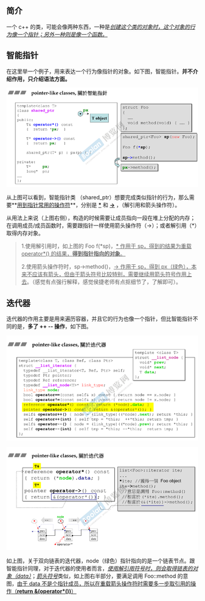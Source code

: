 ## 简介

一个 c++ 的类，可能会像两种东西，一种是<u>*创建这个类的对象时，这个对象的行为像一个指针；另外一种则是像一个函数。*</u>

## 智能指针

在这里举一个例子，用来表达一个行为像指针的对象。如下图，智能指针。**并不介绍作用，只介绍语法方面。**

![1679388807144](image/1679388807144.png)

从上图可以看到，智能指针类 （shared_ptr）想要完成类似指针的行为，那么需要**<u>用到指针常用的操作符</u>**，分别是 **<u>*</u>** 和 **<u>-></u>** ，（解引用和箭头操作符）。

从用法上来说（上图右侧），构造的时候需要让成员指向一段在堆上分配的内存；在调用成员/成员函数时，需要跟指针一样使用箭头操作符（->）；或者解引用（*）取得内存对象。

> 1.使用解引用时，如上图的 Foo f(\*sp)，<u>* 作用于 sp，得到的结果为重载 operator*() 的结果，**得到指针指向的对象**。</u>
>
> 2.使用箭头操作符时，sp->method()，<u>-> 作用于 sp，得到 px（绿色），本来不应该有箭头，但由于箭头符号比较特别，需要继续用箭头符号作用上去</u>。（感觉有点强行解释，感觉侯捷老师有点抠细节了，了解即可）。

## 迭代器

迭代器的作用主要是用来遍历容器，并且它的行为也像一个指针，但比智能指针不同的是，**多了 ++ -- 操作**，如下图。

![1679389772441](image/1679389772441.png)

![1679389781247](image/1679389781247.png)

如上图，关于双向链表的迭代器，node（绿色）指针指向的是一个链表节点。跟智能指针同理，对于迭代器的使用者而言，<u>*使用解引用符号时，则会取得链表的对象（data）*</u>；<u>*箭头符号*</u>类似，如上图右半部分，要满足调用 Foo::method 的意图，<u>由于 data 不是个指针成员，所以在重载箭头操作符时需要多一步取引用的操作（**return &(operator\*())**）</u>

